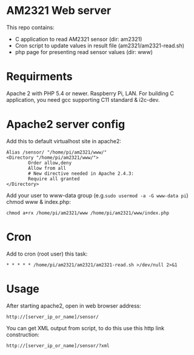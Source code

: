 # AM2321 Web server
This repo contains:
- C application to read AM2321 sensor (dir: am2321)
- Cron script to update values in result file (am2321/am2321-read.sh)
- php page for presenting read sensor values (dir: www)

# Requirments
Apache 2 with PHP 5.4 or newer. Raspberry Pi, LAN.
For building C application, you need gcc supporting C11 standard & i2c-dev.

# Apache2 server config
Add this to default virtualhost site in apache2:
```
Alias /sensor/ "/home/pi/am2321/www/"
<Directory "/home/pi/am2321/www/">
        Order allow,deny
        Allow from all
        # New directive needed in Apache 2.4.3:
        Require all granted
</Directory>
```

Add your user to www-data group (e.g.```sudo usermod -a -G www-data pi```)
chmod www & index.php:
```
chmod a+rx /home/pi/am2321/www /home/pi/am2321/www/index.php
```


# Cron
Add to cron (root user) this task:
```
* * * * * /home/pi/am2321/am2321/am2321-read.sh >/dev/null 2>&1
```

# Usage
After starting apache2, open in web browser address:
```
http://[server_ip_or_name]/sensor/
```

You can get XML output from script, to do this use this http link construction:
```
http://[server_ip_or_name]/sensor/?xml
```

